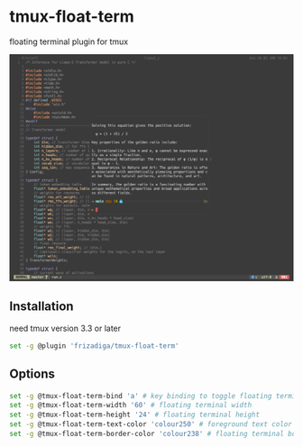 # tmux-float-term
floating terminal plugin for tmux

<!--screenshot image-->
![screenshot](./.assets/0.png)

## Installation
need tmux version 3.3 or later

```bash
set -g @plugin 'frizadiga/tmux-float-term'
```

## Options
```bash
set -g @tmux-float-term-bind 'a' # key binding to toggle floating terminal
set -g @tmux-float-term-width '60' # floating terminal width
set -g @tmux-float-term-height '24' # floating terminal height
set -g @tmux-float-term-text-color 'colour250' # foreground text color eg: red, green, colour0 to colour255
set -g @tmux-float-term-border-color 'colour238' # floating terminal border color eg: red, green, colour0 to colour255
```

